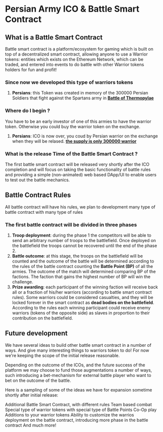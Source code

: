 # Persian Army ICO & Battle Smart Contract
## What is a Battle Smart Contract
Battle smart contract is a platform/ecosystem for gaming which is built on top of a decentralized smart contract, allowing anyone to use a Warrior tokens: entities which exists on the Ethereum Network, which can be traded, and entered into events to do battle with other Warrior tokens holders for fun and profit!

### Since now we developed this type of warriors tokens

1. **Persians**: this Token was created in memory of the 300000 Persian Soldiers that fight against the Spartans army in [**Battle of Thermopylae**](https://en.wikipedia.org/wiki/Battle_of_Thermopylae)

### Where do I begin ?

You have to be an early investor of one of this armies to have the warrior token. Otherwise you could buy the warrior token on the exchange.
1. **Persians**: ICO is now over, you coud by Persian warrior on the exchange when they will be relased. [**the supply is only 300000 warrior**](https://github.com/Neurone/persians/blob/master/README_Persian.md)

### What is the release Time of the Battle Smart Contract ?

The first battle smart contract will be released very shortly after the ICO completion and will focus on taking the basic functionality of battle rules and providing a simple (non-animated) web based DApp/UI to enable users to test out the battle mechanics.

## Battle Contract Rules

All battle contract will have his rules, we plan to development many type of battle contract with many type of rules

### The first battle contract will be divided in three phases

1. **Troop deployment**: during the phase 1 the competitors will be able to send an arbitrary number of troops to the battlefield. Once deployed on the battlefield the troops cannot be recovered until the end of the phase 2.
2. **Battle outcome**: at this stage, the troops on the battlefield will be counted and the outcome of the battle will be determined according to the rules of the battle contract counting the **Battle Point (BP)** of all the armies. The outcome of the match will determined comparing BP of the factions. The faction that gains the highest number of BP will win the challenge.
3. **Prize awarding**: each participant of the winning faction will receive back all or a fraction of his/her warriors (according to battle smart contract rules). Some warriors could be considered casualties, and they will be locked forever in the smart contract as **dead bodies on the battlefield**. According to the rules each winning participant could receive enemy warriors (tokens of the opposite side) as slaves in proportion to their contribution on the battlefield.

## Future development

We have several ideas to build other battle smart contract in a number of ways. And give many interesting things to warriors token to do! For now we're keeping the scope of the initial release reasonable.

Depending on the outcome of the ICOs, and the future success of the platform we may choose to fund those augmentations a number of ways, such introducing a bet-mechanism for external battle player who want to bet on the outcome of the battle.

Here is a sampling of some of the ideas we have for expansion sometime shortly after initial release:

Additional Battle Smart Contract, with different rules
Team based combat
Special type of warrior tokens with special type of Battle Points
Co-Op play
Additions to your warrior tokens
Ability to customize the warrios deployment on the battle contract, introducing more phase in the battle contract
And much more!

